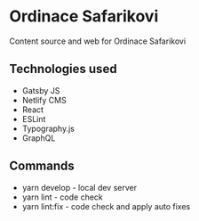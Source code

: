 # Ordinace Safarikovi

Content source and web for Ordinace Safarikovi

## Technologies used

- Gatsby JS
- Netlify CMS
- React
- ESLint
- Typography.js
- GraphQL

## Commands

- yarn develop - local dev server
- yarn lint - code check
- yarn lint:fix - code check and apply auto fixes